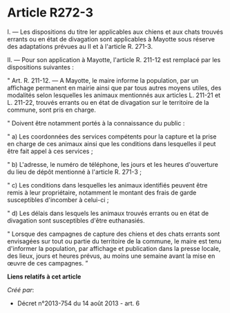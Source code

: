 # Article R272-3

I. ― Les dispositions du titre Ier applicables aux chiens et aux chats trouvés errants ou en état de divagation sont
applicables à Mayotte sous réserve des adaptations prévues au II et à l'article R. 271-3. 

II. ― Pour son application à Mayotte, l'article R. 211-12 est remplacé par les dispositions suivantes : 

" Art. R. 211-12. ― A Mayotte, le maire informe la population, par un affichage permanent en mairie ainsi que par tous autres
moyens utiles, des modalités selon lesquelles les animaux mentionnés aux articles L. 211-21 et L. 211-22, trouvés errants ou
en état de divagation sur le territoire de la commune, sont pris en charge. 

" Doivent être notamment portés à la connaissance du public : 

" a) Les coordonnées des services compétents pour la capture et la prise en charge de ces animaux ainsi que les conditions
dans lesquelles il peut être fait appel à ces services ; 

" b) L'adresse, le numéro de téléphone, les jours et les heures d'ouverture du lieu de dépôt mentionné à l'article R.
271-3 ; 

" c) Les conditions dans lesquelles les animaux identifiés peuvent être remis à leur propriétaire, notamment le montant des
frais de garde susceptibles d'incomber à celui-ci ; 

" d) Les délais dans lesquels les animaux trouvés errants ou en état de divagation sont susceptibles d'être euthanasiés. 

" Lorsque des campagnes de capture des chiens et des chats errants sont envisagées sur tout ou partie du territoire de la
commune, le maire est tenu d'informer la population, par affichage et publication dans la presse locale, des lieux, jours et
heures prévus, au moins une semaine avant la mise en œuvre de ces campagnes. ”

**Liens relatifs à cet article**

_Créé par_:

  - Décret n°2013-754 du 14 août 2013 - art. 6
